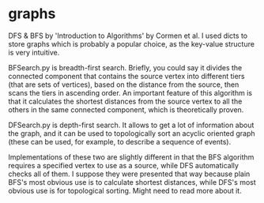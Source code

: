 # graphs
DFS & BFS by 'Introduction to Algorithms' by Cormen et al.
I used dicts to store graphs which is probably a popular choice, as the key-value structure is very intuitive.


BFSearch.py is breadth-first search. 
Briefly, you could say it divides the connected component that contains the source vertex into different tiers (that are sets of vertices), based on the distance from the source, then scans the tiers in ascending order. An important feature of this algorithm is that it calculates the shortest distances from the source vertex to all the others in the same connected component, which is theoretically proven.


DFSearch.py is depth-first search. It allows to get a lot of information about the graph, and it can be used to topologically sort an acyclic oriented graph (these can be used, for example, to describe a sequence of events).


Implementations of these two are slightly different in that the BFS algorithm requires a specified vertex to use as a source, while DFS automatically checks all of them. I suppose they were presented that way because plain BFS's most obvious use is to calculate shortest distances, while DFS's most obvious use is for topological sorting. Might need to read more about it.
